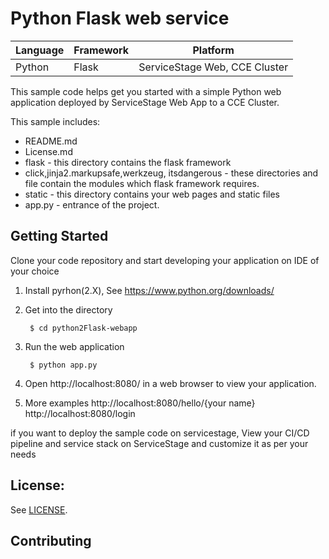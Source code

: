 # Python Flask web service

| Language | Framework | Platform|
| -------- | -------- |--------|
| Python | Flask| ServiceStage Web, CCE Cluster|

This sample code helps get you started with a simple Python web application
deployed by ServiceStage Web App to a CCE Cluster.

This sample includes:

* README.md
* License.md
* flask - this directory contains the flask framework
* click,jinja2.markupsafe,werkzeug, itsdangerous - these directories and file contain the modules which flask framework requires.
* static - this directory contains your web pages and static files
* app.py - entrance of the project.

## Getting Started

Clone your code repository and start developing your application on IDE of your choice

1. Install pyrhon(2.X), See https://www.python.org/downloads/
2. Get into the directory

        $ cd python2Flask-webapp

3. Run the web application

        $ python app.py

4. Open http://localhost:8080/ in a web browser to view your application.
5. More examples  http://localhost:8080/hello/{your name}  http://localhost:8080/login



if you want to deploy the sample code on servicestage, View your CI/CD pipeline and service stack on ServiceStage and customize it as per your needs

## License:

See [LICENSE](LICENSE).

## Contributing
